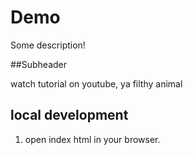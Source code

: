 # Demo

Some description!

##Subheader

watch tutorial on youtube, ya filthy animal

## local development

1. open index html in your browser.